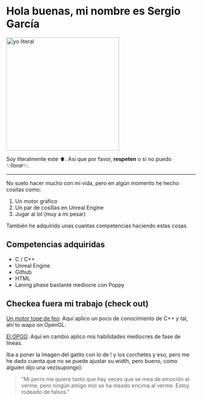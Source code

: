 # Hola buenas, mi nombre es Sergio García

<img src="https://t2.gstatic.com/licensed-image?q=tbn:ANd9GcRS7Outpkdd8Ir9TmzQnF5HxJr6nIhJIl2Cgp0mkLtlzF4zSRCx5Wa2bbKkgkUbp741Rso7ZYl90gzJmke9bkE" alt="yo literal" width="300"/>

Soy literalmente este ⬆️. Así que por favor, **respeten** o si no puedo ✨*llorar*✨.

---

No suelo hacer mucho con mi vida, pero en algún momento he hecho cositas como:
1. Un motor gráfico
2. Un par de cosillas en Unreal Engine
3. Jugar al lol (muy a mi pesar)

También he adquirido unas cuantas competencias haciendo estas cosas



## Competencias adquiridas
- C / C++
- Unreal Engine
- Github
- HTML
- Laning phase bastante mediocre con Poppy

## Checkea fuera mi trabajo (check out)
[Un motor tope de feo](https://www.youtube.com/watch?v=jGy42D6UbwM): Aquí aplico un poco de conocimiento de C++ y tal, ahí to wapo on OpenGL.

[El OPGG](https://www.op.gg/summoners/euw/sergiovall-0014): Aquí en cambio aplico mis habilidades mediocres de fase de líneas.

Iba a poner la imagen del gatito con lo de ! y los corchetes y eso, pero me he dado cuenta que no se puede ajustar su width, pero bueno, como alguien dijo una vez(supongo):
> "Mi perro me quiere tanto que hay veces que se mea de emoción al verme, pero ningún amigo mio se ha meado encima al verme. Estoy rodeado de falsos."
